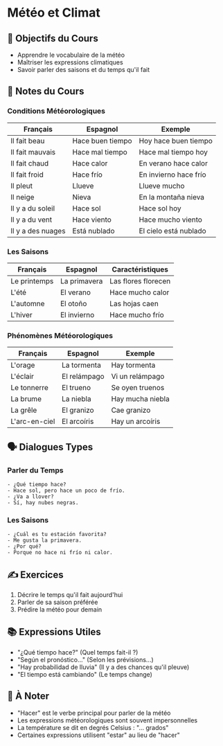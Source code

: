 # Météo et Climat

## 🎯 Objectifs du Cours
- Apprendre le vocabulaire de la météo
- Maîtriser les expressions climatiques
- Savoir parler des saisons et du temps qu'il fait

## 📝 Notes du Cours

### Conditions Météorologiques
| Français | Espagnol | Exemple |
|----------|----------|----------|
| Il fait beau | Hace buen tiempo | Hoy hace buen tiempo |
| Il fait mauvais | Hace mal tiempo | Hace mal tiempo hoy |
| Il fait chaud | Hace calor | En verano hace calor |
| Il fait froid | Hace frío | En invierno hace frío |
| Il pleut | Llueve | Llueve mucho |
| Il neige | Nieva | En la montaña nieva |
| Il y a du soleil | Hace sol | Hace sol hoy |
| Il y a du vent | Hace viento | Hace mucho viento |
| Il y a des nuages | Está nublado | El cielo está nublado |

### Les Saisons
| Français | Espagnol | Caractéristiques |
|----------|----------|------------------|
| Le printemps | La primavera | Las flores florecen |
| L'été | El verano | Hace mucho calor |
| L'automne | El otoño | Las hojas caen |
| L'hiver | El invierno | Hace mucho frío |

### Phénomènes Météorologiques
| Français | Espagnol | Exemple |
|----------|----------|----------|
| L'orage | La tormenta | Hay tormenta |
| L'éclair | El relámpago | Vi un relámpago |
| Le tonnerre | El trueno | Se oyen truenos |
| La brume | La niebla | Hay mucha niebla |
| La grêle | El granizo | Cae granizo |
| L'arc-en-ciel | El arcoíris | Hay un arcoíris |

## 🗣️ Dialogues Types

### Parler du Temps
```español
- ¿Qué tiempo hace?
- Hace sol, pero hace un poco de frío.
- ¿Va a llover?
- Sí, hay nubes negras.
```

### Les Saisons
```español
- ¿Cuál es tu estación favorita?
- Me gusta la primavera.
- ¿Por qué?
- Porque no hace ni frío ni calor.
```

## ✍️ Exercices
1. Décrire le temps qu'il fait aujourd'hui
2. Parler de sa saison préférée
3. Prédire la météo pour demain

## 📚 Expressions Utiles
- "¿Qué tiempo hace?" (Quel temps fait-il ?)
- "Según el pronóstico..." (Selon les prévisions...)
- "Hay probabilidad de lluvia" (Il y a des chances qu'il pleuve)
- "El tiempo está cambiando" (Le temps change)

## 📌 À Noter
- "Hacer" est le verbe principal pour parler de la météo
- Les expressions météorologiques sont souvent impersonnelles
- La température se dit en degrés Celsius : "... grados"
- Certaines expressions utilisent "estar" au lieu de "hacer"
